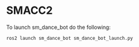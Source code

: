 # SMACC2

To launch sm_dance_bot do the following:

```
ros2 launch sm_dance_bot sm_dance_bot_launch.py 
```